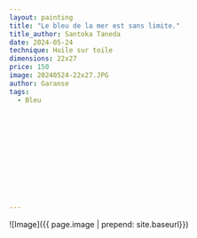 ```yaml
---
layout: painting
title: "Le bleu de la mer est sans limite." 
title_author: Santoka Taneda						                                                  
date: 2024-05-24
technique: Huile sur toile 
dimensions: 22x27
price: 150
image: 20240524-22x27.JPG 
author: Garanse
tags:
  - Bleu
  
  
  
  
  
  
  
  
  
  
  
  
---
```

![Image]({{ page.image | prepend: site.baseurl}})

